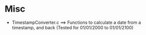 # Misc

* TimestampConverter.c  ==> Functions to calculate a date from a timestamp, and back (Tested for 01/01/2000 to 01/01/2100)